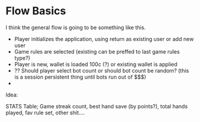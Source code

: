 Flow Basics
===========

I think the general flow is going to be something like this.

 * Player initializes the application, using return as existing user or add new user
 * Game rules are selected (existing can be preffed to last game rules type?)
 * Player is new, wallet is loaded 100c (?) or existing wallet is applied
 * ?? Should player select bot count or should bot count be random? (this is a session persistent thing until bots run out of $$$)
 *


Idea:

STATS Table; Game streak count, best hand save (by points?), total hands played, fav rule set, other shit....